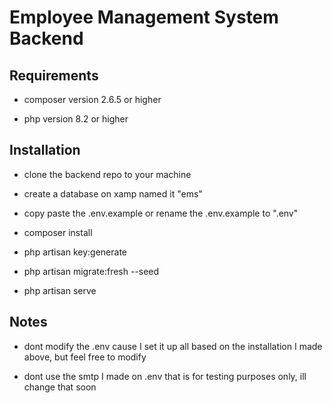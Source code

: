# Employee Management System Backend

## Requirements

-   composer version 2.6.5 or higher

-   php version 8.2 or higher

## Installation

-   clone the backend repo to your machine

-   create a database on xamp named it "ems"

-   copy paste the .env.example or rename the .env.example to ".env"

-   composer install

-   php artisan key:generate

-   php artisan migrate:fresh --seed

-   php artisan serve

## Notes

-   dont modify the .env cause I set it up all based on the installation I made above, but feel free to modify

-   dont use the smtp I made on .env that is for testing purposes only, ill change that soon
